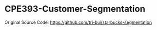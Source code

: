 # CPE393-Customer-Segmentation

Original Source Code: 
https://github.com/tri-bui/starbucks-segmentation


